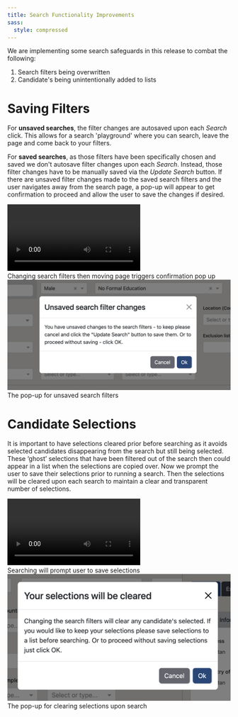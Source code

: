```yaml
---
title: Search Functionality Improvements
sass:
  style: compressed
---
```

We are implementing some search safeguards in this release to combat the following:
1. Search filters being overwritten
2. Candidate's being unintentionally added to lists

# Saving Filters
For <strong>unsaved searches</strong>, the filter changes are autosaved upon each <em>Search</em> click. This allows for a search 'playground' 
where you can search, leave the page and come back to your filters.

For <strong>saved searches</strong>, as those filters have been specifically chosen and saved we don't autosave filter 
changes upon each <em>Search</em>. Instead, those filter changes have to be manually saved via the <em>Update Search</em> button. If 
there are unsaved filter changes made to the saved search filters and the user navigates away from the search page, a pop-up
will appear to get confirmation to proceed and allow the user to save the changes if desired.
<div class="card-container">
    <div class="card-image-container-narrow">
        <video autoplay loop controls class="card-image">
            <source src="./../assets/images/v223/ChangeSearchFiltersOK.webm" type="video/webm">
        </video>
        <div class="card-image-caption">Changing search filters then moving page triggers confirmation pop up</div>
    </div>
    <div class="card-image-container-narrow">
        <img src="./../assets/images/v223/UnsavedChangesFilterModal.png" 
                alt="Proceed with Unsaved Filter Changes Modal" class="card-image">
        <div class="card-image-caption">The pop-up for unsaved search filters</div>
    </div>
</div>

# Candidate Selections
It is important to have selections cleared prior before searching as it avoids selected candidates disappearing from the 
search but still being selected. These ‘ghost’ selections that have been filtered out of the search 
then could appear in a list when the selections are copied over. Now we prompt the user to save their selections 
prior to running a search. Then the selections will be cleared upon each search to maintain a clear and transparent 
number of selections.
<div class="card-container">
    <div class="card-image-container-narrow">
        <video autoplay loop controls class="card-image">
            <source src="./../assets/images/v223/ClearSelectionsOk.webm" type="video/webm">
        </video>
        <div class="card-image-caption">Searching will prompt user to save selections</div>
    </div>
    <div class="card-image-container-narrow">
        <img src="./../assets/images/v223/SelectionsClearModal.png" 
                alt="Proceed with Clear Selections Modal" class="card-image">
        <div class="card-image-caption">The pop-up for clearing selections upon search</div>
    </div>
</div>




